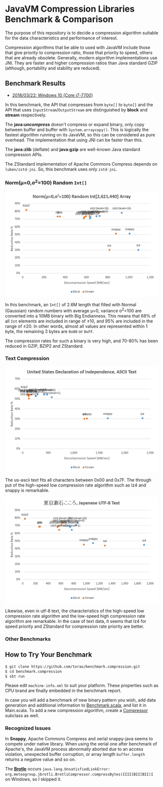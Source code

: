 # JavaVM Compression Libraries Benchmark &amp; Comparison

The purpose of this repository is to decide a compression algorithm suitable for the data characteristics and performance of interest.

Compression algorithms that be able to used with JavaVM include those that give priority to compression ratio, those that priority to speed, others that are already obsolete. Generally, modern algorithm implementations use JNI. They are faster and higher compression ratios than Java standard GZIP (although, portability and stability are reduced).

## Benchmark Results

* [2018/03/22: Windows 10 (Core i7-7700)](benchmark/amd64_windows10_20180322.md)

In this benchmark, the API that compresses from `byte[]` to `byte[]` and the API that uses `InputStream`/`OutputStream` are distinguished by **block** and **stream** respectively.

The **java:*uncompress*** doesn't compress or expand binary, only copy between buffer and buffer with `System.arraycopy()`. This is logically the fastest algorithm running on its JavaVM, so this can be considered as pure overhead. The implementation that using JNI can be faster than this.

The **java:zlib** (deflate) and **java:gzip** are well-known Java standard compression APIs.

The ZStandard implementation of Apache Commons Compress depends on `luben/zstd-jni`. So, this benchmark uses only `zstd-jni`.

### Norm(μ=0,σ<sup>2</sup>=100) Random `Int[]`

![Int Array Compression for Norm](benchmark/20180322_norn-int.png)

In this benchmark, an `Int[]` of 2.6M length that filled with Normal (Gaussian) random numbers with average μ=0, variance σ<sup>2</sup>=100 are converted into a 10MB binary with Big Endianness. This means that 68% of all `Int` elements are included in range of ±10, and 95% are included in the range of ±20. In other words, almost all values are represented within 1 byte, the remaining 3 bytes are `0x00` or `0xFF`.

The compression rates for such a binary is very high, and 70-80% has been reduced in GZIP, BZIP2 and ZStandard.

### Text Compression

![US-ASCII Text Compression](benchmark/20180322_us-ascii.png)

The us-ascii text fits all characters between 0x00 and 0x7F.
The through put of the high-speed low compression rate algorithm such as lz4 and snappy is remarkable.

![UTF-8 Text Compression](benchmark/20180322_utf-8.png)

Likewise, even in utf-8 text, the characteristics of the high-speed low compression rate algorithm and the low-speed high compression rate algorithm are remarkable.
In the case of text data, it seems that lz4 for speed priority and ZStandard for compression rate priority are better.

### Other Benchmarks

## How to Try Your Benchmark

```
$ git clone https://github.com/torao/benchmark.compression.git
$ cd benchmark.compression
$ sbt run
```

Please edit `machine-info.xml` to suit your platform. These properties such as CPU brand are finally embedded in the benchmark report.

In case you will add a benchmark of new binary pattern you wish, add data generation and additional information to [Benchmark.scala](/torao/benchmark.compression/blob/master/src/main/scala/at/hazm/benchmark/compression/Benchmark.scala), and list it in Main.scala. To add a new compression algorithm, create a [Compressor](/torao/benchmark.compression/blob/master/src/main/scala/at/hazm/benchmark/compression/Compressor.scala) subclass as well.

### Recognized Issues

In **Snappy**, Apache Commons Compress and xerial snappy-java seems to compete under native library. When using the xerial one after benchmark of Apache's, the JavaVM process abnormally aborted due to an access violation, unexpected buffer corruption, or array length `buffer.length` returns a negative value and so on.

The [**Brotle**](https://github.com/google/brotli) occurs `java.lang.UnsatisfiedLinkError: org.meteogroup.jbrotli.BrotliCompressor.compressBytes(IIII[BII[BII)I` on Windows, so I skipped it.
